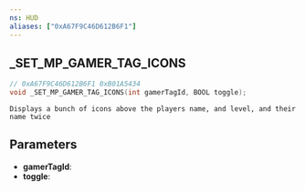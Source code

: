 ```yaml
---
ns: HUD
aliases: ["0xA67F9C46D612B6F1"]
---
```

## _SET_MP_GAMER_TAG_ICONS

```c
// 0xA67F9C46D612B6F1 0xB01A5434
void _SET_MP_GAMER_TAG_ICONS(int gamerTagId, BOOL toggle);
```

```
Displays a bunch of icons above the players name, and level, and their name twice  
```

## Parameters
* **gamerTagId**: 
* **toggle**: 

